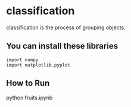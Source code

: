 # classification

classification is the process of grouping objects.


## You can install these libraries 

```
import numpy
import matplotlib.pyplot

```

## How to Run

python fruits.ipynb
